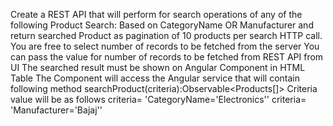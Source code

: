 Create a REST API that will perform for search operations of any of the following 
Product Search: Based on CategoryName OR Manufacturer and return searched Product as pagination of 10 products per search HTTP call. 
You are free to select number of records to be fetched from the server
You can pass the value for number of records to be fetched from REST API from UI
The searched result must be shown on Angular Component in HTML Table 
The Component will access the Angular service that will contain following method 
searchProduct(criteria):Observable<Products[]> 
Criteria value will be as follows 
criteria= 'CategoryName='Electronics''
criteria= 'Manufacturer='Bajaj''
